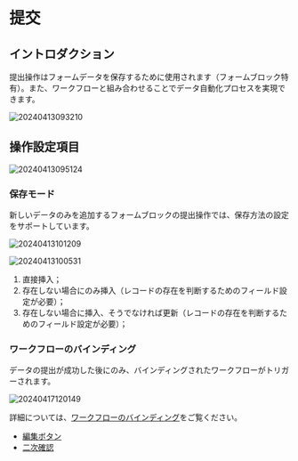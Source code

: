 # 提交

## イントロダクション

提出操作はフォームデータを保存するために使用されます（フォームブロック特有）。また、ワークフローと組み合わせることでデータ自動化プロセスを実現できます。

![20240413093210](https://static-docs.nocobase.com/20240413093210.png)

## 操作設定項目

![20240413095124](https://static-docs.nocobase.com/20240413095124.png)

### 保存モード

新しいデータのみを追加するフォームブロックの提出操作では、保存方法の設定をサポートしています。

![20240413101209](https://static-docs.nocobase.com/20240413101209.png)

![20240413100531](https://static-docs.nocobase.com/20240413100531.png)

1. 直接挿入；
2. 存在しない場合にのみ挿入（レコードの存在を判断するためのフィールド設定が必要）；
3. 存在しない場合に挿入、そうでなければ更新（レコードの存在を判断するためのフィールド設定が必要）；

### ワークフローのバインディング

データの提出が成功した後にのみ、バインディングされたワークフローがトリガーされます。

![20240417120149](https://static-docs.nocobase.com/20240417120149.png)

詳細については、[ワークフローのバインディング](/handbook/ui/actions/action-settings/bind-workflow)をご覧ください。

- [編集ボタン](/handbook/ui/actions/action-settings/edit-button)
- [二次確認](/handbook/ui/actions/action-settings/double-check)

